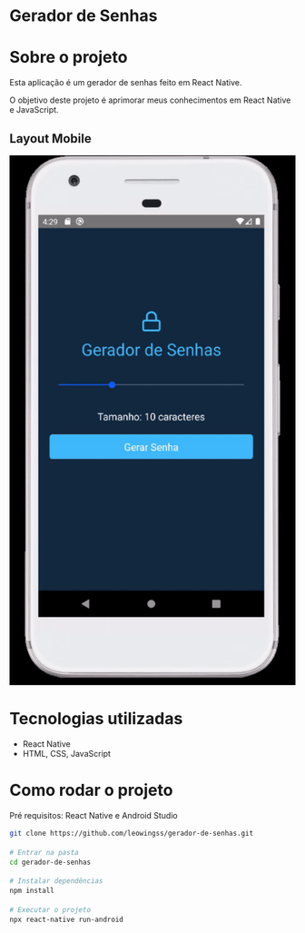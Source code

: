 # Gerador de Senhas

# Sobre o projeto

Esta aplicação é um gerador de senhas feito em React Native.

 O objetivo deste projeto é aprimorar meus conhecimentos em React Native e JavaScript.

## Layout Mobile 

 <img src="./assets/gerador.gif" alt="Conversor"/>


# Tecnologias utilizadas 

- React Native
- HTML, CSS, JavaScript 

# Como rodar o projeto

Pré requisitos: React Native e Android Studio 

```bash 
git clone https://github.com/leowingss/gerador-de-senhas.git

# Entrar na pasta
cd gerador-de-senhas

# Instalar dependências
npm install

# Executar o projeto
npx react-native run-android

``` 